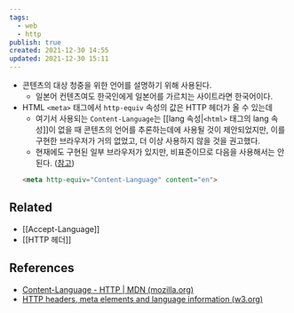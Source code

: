 ```yaml
---
tags:
  - web
  - http
publish: true
created: 2021-12-30 14:55
updated: 2021-12-30 15:11
---
```


- 콘텐츠의 대상 청중을 위한 언어를 설명하기 위해 사용된다.
	- 일본어 컨텐츠여도 한국인에게 일본어를 가르치는 사이트라면 한국어이다.
- HTML `<meta>` 태그에서 `http-equiv` 속성의 값은 HTTP 헤더가 올 수 있는데
	- 여기서 사용되는 `Content-Language`는 [[lang 속성|`<html>` 태그의  lang 속성]]이 없을 때 콘텐츠의 언어를 추론하는데에 사용될 것이 제안되었지만, 이를 구현한 브라우저가 거의 없었고, 더 이상 사용하지 않을 것을 권고했다.
	- 현재에도 구현된 일부 브라우저가 있지만, 비표준이므로 다음을 사용해서는 안된다. ([참고](https://www.w3.org/International/questions/qa-http-and-lang.en#meta))
	```html
	<meta http-equiv="Content-Language" content="en">
	```

## Related

- [[Accept-Language]]
- [[HTTP 헤더]]

## References

- [Content-Language - HTTP | MDN (mozilla.org)](https://developer.mozilla.org/ko/docs/Web/HTTP/Headers/Content-Language)
- [HTTP headers, meta elements and language information (w3.org)](https://www.w3.org/International/questions/qa-http-and-lang.en#meta)
